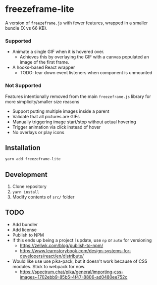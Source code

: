 # freezeframe-lite

A version of `freezeframe.js` with fewer features, wrapped in a smaller bundle (X vs 66 KB).

### Supported

- Animate a single GIF when it is hovered over.
  - Achieves this by overlaying the GIF with a canvas populated an image of the first frame.
- A hooks-based React wrapper
  - TODO: tear down event listeners when component is unmounted

### Not Supported

Features intentionally removed from the main `freezeframe.js` library for more simplicity/smaller size reasons

- Support putting multiple images inside a parent
- Validate that all pictures are GIFs
- Manually triggering image start/stop without actual hovering
- Trigger animation via click instead of hover
- No overlays or play icons

## Installation

```bash
yarn add freezeframe-lite
```

## Development

1. Clone repository
2. `yarn install`
3. Modify contents of `src/` folder

## TODO

- Add bundler
- Add license
- Publish to NPM
- If this ends up being a project I update, use `np` or `auto` for versioning
  - https://zellwk.com/blog/publish-to-npm/
  - https://www.learnstorybook.com/design-systems-for-developers/react/en/distribute/
- Would like use use pika-pack, but it doesn't work because of CSS modules. Stick to webpack for now.
  - https://spectrum.chat/pika/general/importing-css-images~1702ebb9-85b5-4f47-8806-ad0480ee752c
